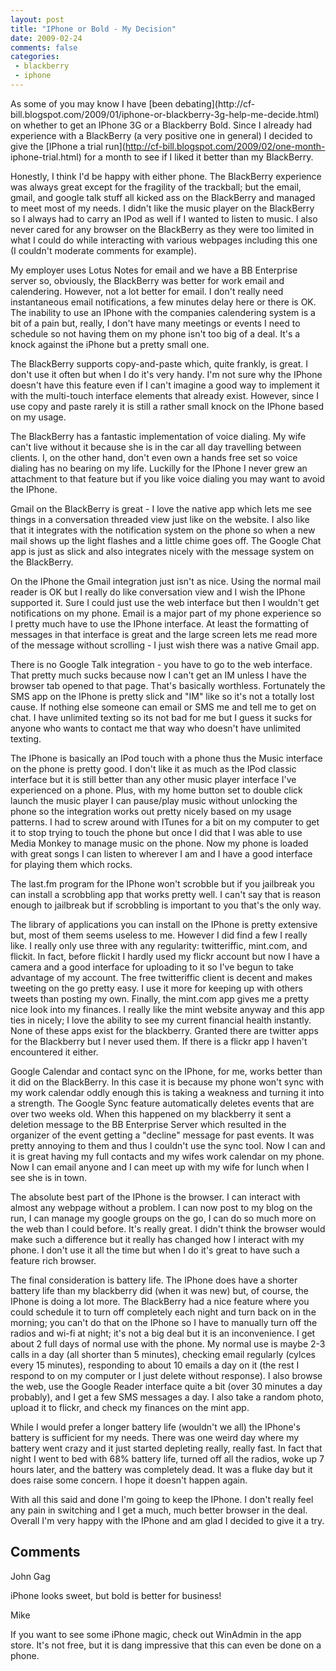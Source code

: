 ```yaml
---
layout: post
title: "IPhone or Bold - My Decision"
date: 2009-02-24
comments: false
categories:
 - blackberry
 - iphone
---
```

As some of you may know I have [been debating](http://cf-
bill.blogspot.com/2009/01/iphone-or-blackberry-3g-help-me-decide.html) on
whether to get an IPhone 3G or a Blackberry Bold. Since I already had
experience with a BlackBerry (a very positive one in general) I decided to
give the [IPhone a trial run](http://cf-bill.blogspot.com/2009/02/one-month-
iphone-trial.html) for a month to see if I liked it better than my BlackBerry.  
  
Honestly, I think I'd be happy with either phone. The BlackBerry experience
was always great except for the fragility of the trackball; but the email,
gmail, and google talk stuff all kicked ass on the BlackBerry and managed to
meet most of my needs. I didn't like the music player on the BlackBerry so I
always had to carry an IPod as well if I wanted to listen to music. I also
never cared for any browser on the BlackBerry as they were too limited in what
I could do while interacting with various webpages including this one (I
couldn't moderate comments for example).  
  
My employer uses Lotus Notes for email and we have a BB Enterprise server so,
obviously, the BlackBerry was better for work email and calendering. However,
not a lot better for email. I don't really need instantaneous email
notifications, a few minutes delay here or there is OK. The inability to use
an IPhone with the companies calendering system is a bit of a pain but,
really, I don't have many meetings or events I need to schedule so not having
them on my phone isn't too big of a deal. It's a knock against the iPhone but
a pretty small one.  
  
The BlackBerry supports copy-and-paste which, quite frankly, is great. I don't
use it often but when I do it's very handy. I'm not sure why the IPhone
doesn't have this feature even if I can't imagine a good way to implement it
with the multi-touch interface elements that already exist. However, since I
use copy and paste rarely it is still a rather small knock on the IPhone based
on my usage.  
  
The BlackBerry has a fantastic implementation of voice dialing. My wife can't
live without it because she is in the car all day travelling between clients.
I, on the other hand, don't even own a hands free set so voice dialing has no
bearing on my life. Luckilly for the IPhone I never grew an attachment to that
feature but if you like voice dialing you may want to avoid the IPhone.  
  
Gmail on the BlackBerry is great - I love the native app which lets me see
things in a conversation threaded view just like on the website. I also like
that it integrates with the notification system on the phone so when a new
mail shows up the light flashes and a little chime goes off. The Google Chat
app is just as slick and also integrates nicely with the message system on the
BlackBerry.  
  
On the IPhone the Gmail integration just isn't as nice. Using the normal mail
reader is OK but I really do like conversation view and I wish the IPhone
supported it. Sure I could just use the web interface but then I wouldn't get
notifications on my phone. Email is a major part of my phone experience so I
pretty much have to use the IPhone interface. At least the formatting of
messages in that interface is great and the large screen lets me read more of
the message without scrolling - I just wish there was a native Gmail app.  
  
There is no Google Talk integration - you have to go to the web interface.
That pretty much sucks because now I can't get an IM unless I have the browser
tab opened to that page. That's basically worthless. Fortunately the SMS app
on the IPhone is pretty slick and "IM" like so it's not a totally lost cause.
If nothing else someone can email or SMS me and tell me to get on chat. I have
unlimited texting so its not bad for me but I guess it sucks for anyone who
wants to contact me that way who doesn't have unlimited texting.  
  
The IPhone is basically an IPod touch with a phone thus the Music interface on
the phone is pretty good. I don't like it as much as the IPod classic
interface but it is still better than any other music player interface I've
experienced on a phone. Plus, with my home button set to double click launch
the music player I can pause/play music without unlocking the phone so the
integration works out pretty nicely based on my usage patterns. I had to screw
around with ITunes for a bit on my computer to get it to stop trying to touch
the phone but once I did that I was able to use Media Monkey to manage music
on the phone. Now my phone is loaded with great songs I can listen to wherever
I am and I have a good interface for playing them which rocks.  
  
The last.fm program for the IPhone won't scrobble but if you jailbreak you can
install a scrobbling app that works pretty well. I can't say that is reason
enough to jailbreak but if scrobbling is important to you that's the only way.  
  
The library of applications you can install on the IPhone is pretty extensive
but, most of them seems useless to me. However I did find a few I really like.
I really only use three with any regularity: twitteriffic, mint.com, and
flickit. In fact, before flickit I hardly used my flickr account but now I
have a camera and a good interface for uploading to it so I've begun to take
advantage of my account. The free twitteriffic client is decent and makes
tweeting on the go pretty easy. I use it more for keeping up with others
tweets than posting my own. Finally, the mint.com app gives me a pretty nice
look into my finances. I really like the mint website anyway and this app ties
in nicely; I love the ability to see my current financial health instantly.
None of these apps exist for the blackberry. Granted there are twitter apps
for the Blackberry but I never used them. If there is a flickr app I haven't
encountered it either.  
  
Google Calendar and contact sync on the IPhone, for me, works better than it
did on the BlackBerry. In this case it is because my phone won't sync with my
work calendar oddly enough this is taking a weakness and turning it into a
strength. The Google Sync feature automatically deletes events that are over
two weeks old. When this happened on my blackberry it sent a deletion message
to the BB Enterprise Server which resulted in the organizer of the event
getting a "decline" message for past events. It was pretty annoying to them
and thus I couldn't use the sync tool. Now I can and it is great having my
full contacts and my wifes work calendar on my phone. Now I can email anyone
and I can meet up with my wife for lunch when I see she is in town.  
  
The absolute best part of the IPhone is the browser. I can interact with
almost any webpage without a problem. I can now post to my blog on the run, I
can manage my google groups on the go, I can do so much more on the web than I
could before. It's really great. I didn't think the browser would make such a
difference but it really has changed how I interact with my phone. I don't use
it all the time but when I do it's great to have such a feature rich browser.  
  
The final consideration is battery life. The IPhone does have a shorter
battery life than my blackberry did (when it was new) but, of course, the
IPhone is doing a lot more. The BlackBerry had a nice feature where you could
schedule it to turn off completely each night and turn back on in the morning;
you can't do that on the IPhone so I have to manually turn off the radios and
wi-fi at night; it's not a big deal but it is an inconvenience. I get about 2
full days of normal use with the phone. My normal use is maybe 2-3 calls in a
day (all shorter than 5 minutes), checking email regularly (cylces every 15
minutes), responding to about 10 emails a day on it (the rest I respond to on
my computer or I just delete without response). I also browse the web, use the
Google Reader interface quite a bit (over 30 minutes a day probably), and I
get a few SMS messages a day. I also take a random photo, upload it to flickr,
and check my finances on the mint app.  
  
While I would prefer a longer battery life (wouldn't we all) the IPhone's
battery is sufficient for my needs. There was one weird day where my battery
went crazy and it just started depleting really, really fast. In fact that
night I went to bed with 68% battery life, turned off all the radios, woke up
7 hours later, and the battery was completely dead. It was a fluke day but it
does raise some concern. I hope it doesn't happen again.  
  
With all this said and done I'm going to keep the IPhone. I don't really feel
any pain in switching and I get a much, much better browser in the deal.
Overall I'm very happy with the IPhone and am glad I decided to give it a try.

## Comments

John Gag

iPhone looks sweet, but bold is better for business!

Mike

If you want to see some iPhone magic, check out WinAdmin in the app store.
It's not free, but it is dang impressive that this can even be done on a
phone.

